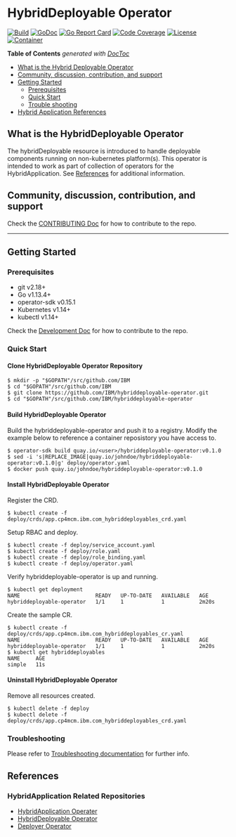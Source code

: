 # HybridDeployable Operator

[![Build](http://prow.purple-chesterfield.com/badge.svg?jobs=images-hybriddeployable-operator-amd64-postsubmit)](http://http://prow.purple-chesterfield.com/?job=images-hybriddeployable-operator-amd64-postsubmit)
[![GoDoc](https://godoc.org/github.com/IBM/deployer-operator?status.svg)](https://godoc.org/github.com/IBM/deployer-operator)
[![Go Report Card](https://goreportcard.com/badge/github.com/IBM/hybriddeployable-operator)](https://goreportcard.com/report/github.com/IBM/hybriddeployable-operator)
[![Code Coverage](https://codecov.io/gh/IBM/hybriddeployable-operator/branch/master/graphs/badge.svg?branch=master)](https://codecov.io/gh/IBM/hybriddeployable-operator?branch=master)
[![License](https://img.shields.io/:license-apache-blue.svg)](http://www.apache.org/licenses/LICENSE-2.0.html)
[![Container](https://quay.io/repository/multicloudlab/hybriddeployable-operator/status)](https://quay.io/repository/multicloudlab/hybriddeployable-operator?tab=tags)

<!-- START doctoc generated TOC please keep comment here to allow auto update -->
<!-- DON'T EDIT THIS SECTION, INSTEAD RE-RUN doctoc TO UPDATE -->
**Table of Contents**  *generated with [DocToc](https://github.com/thlorenz/doctoc)*

- [What is the Hybrid Deployable Operator](#what-is-the-hybrid-deployable-operator)
- [Community, discussion, contribution, and support](#community-discussion-contribution-and-support)
- [Getting Started](#getting-started)
    - [Prerequisites](#prerequisites)
    - [Quick Start](#quick-start)
    - [Trouble shooting](#trouble-shooting)
- [Hybrid Application References](#hybrid-application-references)

<!-- END doctoc generated TOC please keep comment here to allow auto update -->

## What is the HybridDeployable Operator

The hybridDeployable resource is introduced to handle deployable components running on non-kubernetes platform(s). This operator is intended to work as part of collection of operators for the HybridApplication.  See [References](#hybridApplication-references) for additional information.

## Community, discussion, contribution, and support

Check the [CONTRIBUTING Doc](CONTRIBUTING.md) for how to contribute to the repo.

------

## Getting Started

### Prerequisites

- git v2.18+
- Go v1.13.4+
- operator-sdk v0.15.1
- Kubernetes v1.14+
- kubectl v1.14+

Check the [Development Doc](docs/development.md) for how to contribute to the repo.

### Quick Start

#### Clone HybridDeployable Operator Repository

```shell
$ mkdir -p "$GOPATH"/src/github.com/IBM
$ cd "$GOPATH"/src/github.com/IBM
$ git clone https://github.com/IBM/hybriddeployable-operator.git
$ cd "$GOPATH"/src/github.com/IBM/hybriddeployable-operator
```

#### Build HybridDeployable Operator

Build the hybriddeployable-operator and push it to a registry.  Modify the example below to reference a container reposistory you have access to.

```shell
$ operator-sdk build quay.io/<user>/hybriddeployable-operator:v0.1.0
$ sed -i 's|REPLACE_IMAGE|quay.io/johndoe/hybriddeployable-operator:v0.1.0|g' deploy/operator.yaml
$ docker push quay.io/johndoe/hybriddeployable-operator:v0.1.0
```

#### Install HybridDeployable Operator

Register the CRD.

```shell
$ kubectl create -f deploy/crds/app.cp4mcm.ibm.com_hybriddeployables_crd.yaml
```

Setup RBAC and deploy.

```shell
$ kubectl create -f deploy/service_account.yaml
$ kubectl create -f deploy/role.yaml
$ kubectl create -f deploy/role_binding.yaml
$ kubectl create -f deploy/operator.yaml
```

Verify hybriddeployable-operator is up and running.

```shell
$ kubectl get deployment
NAME                        READY   UP-TO-DATE   AVAILABLE   AGE
hybriddeployable-operator   1/1     1            1           2m20s
```

Create the sample CR.

```shell
$ kubectl create -f deploy/crds/app.cp4mcm.ibm.com_hybriddeployables_cr.yaml
NAME                        READY   UP-TO-DATE   AVAILABLE   AGE
hybriddeployable-operator   1/1     1            1           2m20s
$ kubectl get hybriddeployables
NAME     AGE
simple   11s
```

#### Uninstall HybridDeployable Operator

Remove all resources created.

```shell
$ kubectl delete -f deploy
$ kubectl delete -f deploy/crds/app.cp4mcm.ibm.com_hybriddeployables_crd.yaml
```

### Troubleshooting

Please refer to [Troubleshooting documentation](docs/trouble_shooting.md) for further info.

## References

### HybridApplication Related Repositories

- [HybridApplication Operater](https://github.com/IBM/hybridapplication-operator)
- [HybridDeployable Operator](https://github.com/IBM/hybriddeployable-operator)
- [Deployer Operator](https://github.com/IBM/deployer-operator)
